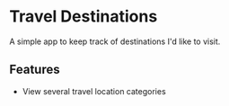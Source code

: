 # Travel Destinations

A simple app to keep track of destinations I'd like to visit.

## Features

- View several travel location categories
